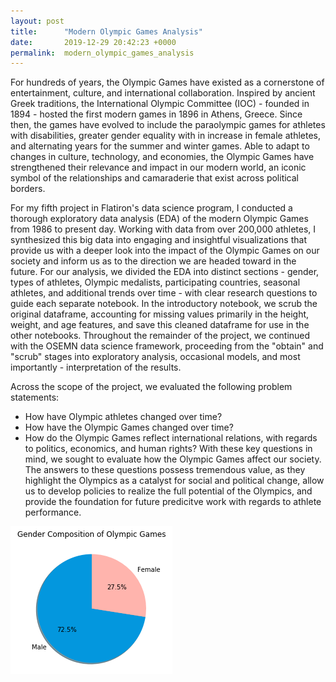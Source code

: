 ```yaml
---
layout: post
title:      "Modern Olympic Games Analysis"
date:       2019-12-29 20:42:23 +0000
permalink:  modern_olympic_games_analysis
---
```


For hundreds of years, the Olympic Games have existed as a cornerstone of entertainment, culture, and international collaboration. Inspired by ancient Greek traditions, the International Olympic Committee (IOC) - founded in 1894 - hosted the first modern games in 1896 in Athens, Greece. Since then, the games have evolved to include the paraolympic games for athletes with disabilities, greater gender equality with in increase in female athletes, and alternating years for the summer and winter games. Able to adapt to changes in culture, technology, and economies, the Olympic Games have strengthened their relevance and impact in our modern world, an iconic symbol of the relationships and camaraderie that exist across political borders.

For my fifth project in Flatiron's data science program, I conducted a thorough exploratory data analysis (EDA) of the modern Olympic Games from 1986 to present day. Working with data from over 200,000 athletes, I synthesized this big data into engaging and insightful visualizations that provide us with a deeper look into the impact of the Olympic Games on our society and inform us as to the direction we are headed toward in the future. For our analysis, we divided the EDA into distinct sections - gender, types of athletes, Olympic medalists, participating countries, seasonal athletes, and additional trends over time - with clear research questions to guide each separate notebook. In the introductory notebook, we scrub the original dataframe, accounting for missing values primarily in the height, weight, and age features, and save this cleaned dataframe for use in the other notebooks. Throughout the remainder of the project, we continued with the OSEMN data science framework, proceeding from the "obtain" and "scrub" stages into exploratory analysis, occasional models, and most importantly - interpretation of the results.

Across the scope of the project, we evaluated the following problem statements:
* How have Olympic athletes changed over time?
* How have the Olympic Games changed over time?
* How do the Olympic Games reflect international relations, with regards to politics, economics, and human rights?
With these key questions in mind, we sought to evaluate how the Olympic Games affect our society. The answers to these questions possess tremendous value, as they highlight the Olympics as a catalyst for social and political change, allow us to develop policies to realize the full potential of the Olympics, and provide the foundation for future predicitve work with regards to athlete performance. 

![](https://github.com/huntersapienza/Modern-Olympic-Games-Data-Analysis/blob/master/Visualizations/Screen%20Shot%202019-12-27%20at%2011.41.40%20AM.png?raw=truehttp://)
